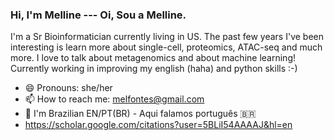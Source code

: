 ### Hi, I'm Melline --- Oi, Sou a Melline.

I'm a Sr Bioinformatician currently living in US. The past few years I've been interesting is learn more about single-cell, proteomics, ATAC-seq and much more. I love to talk about metagenomics and about machine learning! Currently working in improving my english (haha) and python skills :-) 

- 😄 Pronouns: she/her
- 📫 How to reach me: melfontes@gmail.com
- 💬 I'm Brazilian EN/PT(BR)  - Aqui falamos português 🇧🇷
- https://scholar.google.com/citations?user=5BLiI54AAAAJ&hl=en

<!--
**melline-fontes/melline-fontes** is a ✨ _special_ ✨ repository because its `README.md` (this file) appears on your GitHub profile.


- 🔭 I’m currently working on ...  improving my skills!
- 🌱 I’m currently learning ... how to use github! hahaha
- 👯 I’m looking to collaborate on ... single cell
- 🤔 I’m looking for help with ... python programming
- 💬 Ask me about ... metagenomics
- 📫 How to reach me: mfontesnoronha@luc.edu
- 😄 Pronouns: she/her
- ⚡ Fun fact: I'm Brazilian 
-->
